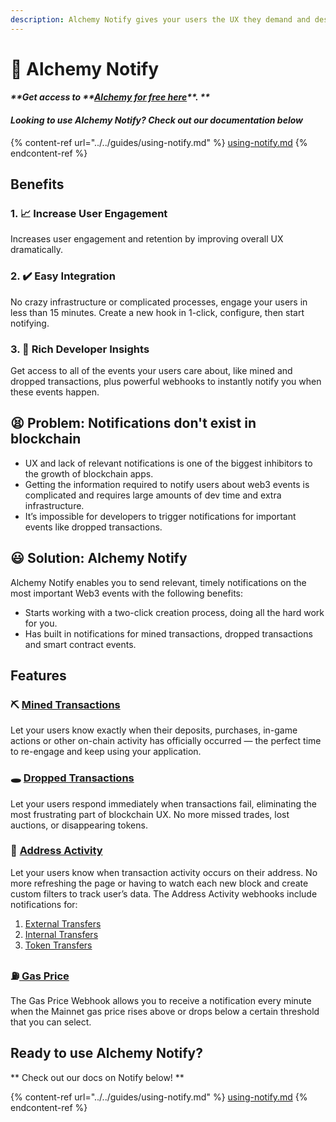 ```yaml
---
description: Alchemy Notify gives your users the UX they demand and deserve.
---
```


# 🔔 Alchemy Notify

#### _**Get access to **_[_**Alchemy for free here**_](https://alchemy.com/?r=affiliate:e68b2f77-7fc7-4ef7-8e9c-cdfea869b9b5)_**. **_

#### _**Looking to use Alchemy Notify? Check out our documentation below**_

{% content-ref url="../../guides/using-notify.md" %}
[using-notify.md](../../guides/using-notify.md)
{% endcontent-ref %}

## Benefits

### 1. :chart_with_upwards_trend: Increase User Engagement

Increases user engagement and retention by improving overall UX dramatically.

### 2. :heavy_check_mark: Easy Integration

No crazy infrastructure or complicated processes, engage your users in less than 15 minutes. Create a new hook in 1-click, configure, then start notifying. 

### 3. :mag_right: Rich Developer Insights 

Get access to all of the events your users care about, like mined and dropped transactions, plus powerful webhooks to instantly notify you when these events happen.

## :tired_face: Problem: Notifications don't exist in blockchain

* UX and lack of relevant notifications is one of the biggest inhibitors to the growth of blockchain apps.
* Getting the information required to notify users about web3 events is complicated and requires large amounts of dev time and extra infrastructure. 
* It’s impossible for developers to trigger notifications for important events like dropped transactions.

## :smiley: Solution: Alchemy Notify 

Alchemy Notify enables you to send relevant, timely notifications on the most important Web3 events with the following benefits:

* Starts working with a two-click creation process, doing all the hard work for you. 
* Has built in notifications for mined transactions, dropped transactions and smart contract events.  

## Features 

### :pick: [Mined Transactions ](../../guides/using-notify.md#mined-transactions)

Let your users know exactly when their deposits, purchases, in-game actions or other on-chain activity has officially occurred — the perfect time to re-engage and keep using your application.

### :hole: [Dropped Transactions](../../guides/using-notify.md#dropped-transactions)

Let your users respond immediately when transactions fail, eliminating the most frustrating part of blockchain UX. No more missed trades, lost auctions, or disappearing tokens.

### :money_with_wings: [Address Activity](../../guides/using-notify.md#address-activity)

Let your users know when transaction activity occurs on their address. No more refreshing the page or having to watch each new block and create custom filters to track user’s data. The Address Activity webhooks include notifications for:

1. [External Transfers](../../guides/using-notify.md#types-of-transfers)
2. [Internal Transfers](../../guides/using-notify.md#types-of-transfers)
3. [Token Transfers](../../guides/using-notify.md#address-activity)

### :fuelpump:[ Gas Price](../../guides/using-notify.md#4-gas-price) <a href="address-activity" id="address-activity"></a>

The Gas Price Webhook allows you to receive a notification every minute when the Mainnet gas price rises above or drops below a certain threshold that you can select. 

## **Ready to use Alchemy Notify?**

** Check out our docs on Notify below! **

{% content-ref url="../../guides/using-notify.md" %}
[using-notify.md](../../guides/using-notify.md)
{% endcontent-ref %}
